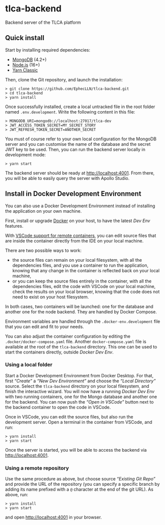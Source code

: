 # tlca-backend

Backend server of the TLCA platform

## Quick install

Start by installing required dependencies:

- [MongoDB](https://www.mongodb.com/try/download/community) (4.2+)
- [Node.js](https://nodejs.org) (16+)
- [Yarn Classic](https://classic.yarnpkg.com)

Then, clone the Git repository, and launch the installation:

    > git clone https://github.com/EphecLLN/tlca-backend.git
    > cd tlca-backend
    > yarn install

Once successfully installed, create a local untracked file in the root folder named `.env.development`. Write the following content in this file:

    > MONGODB_URI=mongodb://localhost:27017/tlca-dev
    > JWT_ACCESS_TOKEN_SECRET=MY_SECRET_STORY
    > JWT_REFRESH_TOKEN_SECRET=ANOTHER_SECRET

You must of course refer to your own local configuration for the MongoDB server and you can customise the name of the database and the secret JWT key to be used. Then, you can run the backend server locally in development mode:

    > yarn start

The backend server should be ready at [http://localhost:4001](http://localhost:4001). From there, you will be able to easily query the server with Apollo Studio.

## Install in Docker Development Environment

You can also use a Docker Development Environment instead of installing the application on your own machine.

First, install or upgrade [Docker](https://www.docker.com) on your host, to have the latest _Dev Env_ features.

With [VSCode support for remote containers](https://marketplace.visualstudio.com/items?itemName=ms-vscode-remote.remote-containers), you can edit source files that are inside the container directly from the IDE on your local machine.

There are two possible ways to work:

- the source files can remain on your local filesystem, with all the dependencies files, and you use a container to run the application, knowing that any change in the container is reflected back on your local machine,
- or you can keep the source files entirely in the container, with all the dependencies files, edit the code with VSCode on your local machine, check the results on your local browser, knowing that the code does not need to exist on your host filesystem.

In both cases, two containers will be launched: one for the database and another one for the node backend. They are handled by Docker Compose.

Environment variables are handled through the `.docker-env.development` file that you can edit and fit to your needs.

You can also adjust the container configuration by editing the `.docker/docker-compose.yaml` file. Another `docker-compose.yaml` file is available at the root of the `tlca-backend` directory. This one can be used to start the containers directly, outside _Docker Dev Env_.

### Using a local folder

Start a Docker Development Environment from Docker Desktop. For that, first _“Create”_ a _“New Dev Environment”_ and choose the _“Local Directory”_ source. Select the `tlca-backend` directory on your local filesystem, and finish the interactive wizard. You will now have a running _Docker Dev Env_ with two running containers, one for the Mongo database and another one for the backend. You can now push the _“Open in VSCode”_ button next to the backend container to open the code in VSCode.

Once in VSCode, you can edit the source files, but also run the development server. Open a terminal in the container from VSCode, and run:

    > yarn install
    > yarn start

Once the server is started, you will be able to access the backend via [http://localhost:4001](http://localhost:4001).

### Using a remote repository

Use the same procedure as above, but choose source _“Existing Git Repo”_ and provide the URL of the repository (you can specify a specific branch by adding its name prefixed with a `@` character at the end of the git URL). As above, run:

    > yarn install
    > yarn start

and open [http://localhost:4001](http://localhost:4001) in your browser.
